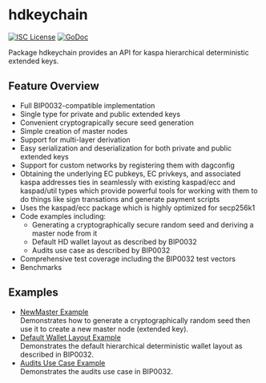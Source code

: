 hdkeychain
==========

[![ISC License](http://img.shields.io/badge/license-ISC-blue.svg)](http://copyfree.org)
[![GoDoc](http://img.shields.io/badge/godoc-reference-blue.svg)](http://godoc.org/github.com/daglabs/btcutil/hdkeychain)

Package hdkeychain provides an API for kaspa hierarchical deterministic
extended keys.

## Feature Overview

- Full BIP0032-compatible implementation
- Single type for private and public extended keys
- Convenient cryptograpically secure seed generation
- Simple creation of master nodes
- Support for multi-layer derivation
- Easy serialization and deserialization for both private and public extended
  keys
- Support for custom networks by registering them with dagconfig
- Obtaining the underlying EC pubkeys, EC privkeys, and associated kaspa
  addresses ties in seamlessly with existing kaspad/ecc and kaspad/util types 
  which provide powerful tools for working with them to do things like sign
  transations and generate payment scripts
- Uses the kaspad/ecc package which is highly optimized for secp256k1
- Code examples including:
  - Generating a cryptographically secure random seed and deriving a
    master node from it
  - Default HD wallet layout as described by BIP0032
  - Audits use case as described by BIP0032
- Comprehensive test coverage including the BIP0032 test vectors
- Benchmarks

## Examples

* [NewMaster Example](http://godoc.org/github.com/daglabs/btcutil/hdkeychain#example-NewMaster)  
  Demonstrates how to generate a cryptographically random seed then use it to
  create a new master node (extended key).
* [Default Wallet Layout Example](http://godoc.org/github.com/daglabs/btcutil/hdkeychain#example-package--DefaultWalletLayout)  
  Demonstrates the default hierarchical deterministic wallet layout as described
  in BIP0032.
* [Audits Use Case Example](http://godoc.org/github.com/daglabs/btcutil/hdkeychain#example-package--Audits)  
  Demonstrates the audits use case in BIP0032.

